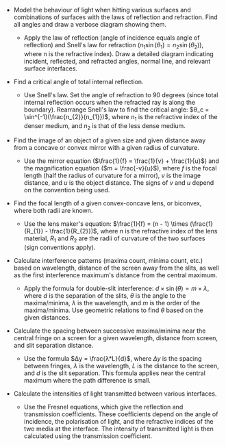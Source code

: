 - Model the behaviour of light when hitting various surfaces and combinations of surfaces with the laws of reflection and refraction. Find all angles and draw a verbose diagram showing them.
	- Apply the law of reflection (angle of incidence equals angle of reflection) and Snell's law for refraction ($n_{1}\sin(θ_{1}) = n_{2} \sin(θ_{2})$), where n is the refractive index). Draw a detailed diagram indicating incident, reflected, and refracted angles, normal line, and relevant surface interfaces.

- Find a critical angle of total internal reflection.
	- Use Snell's law. Set the angle of refraction to 90 degrees (since total internal reflection occurs when the refracted ray is along the boundary). Rearrange Snell's law to find the critical angle: $θ_c = \sin^{-1}(\frac{n_{2}}{n_{1}})$, where $n_{1}$ is the refractive index of the denser medium, and $n_{2}$ is that of the less dense medium.

- Find the image of an object of a given size and given distance away from a concave or convex mirror with a given radius of curvature.
	- Use the mirror equation ($\frac{1}{f} = \frac{1}{v} + \frac{1}{u}$) and the magnification equation ($m = \frac{-v}{u}$), where $f$ is the focal length (half the radius of curvature for a mirror), $v$ is the image distance, and $u$ is the object distance. The signs of $v$ and $u$ depend on the convention being used.

- Find the focal length of a given convex-concave lens, or biconvex, where both radii are known.
	- Use the lens maker's equation: $\frac{1}{f} = (n - 1) \times (\frac{1}{R_{1}} - \frac{1}{R_{2}})$, where $n$ is the refractive index of the lens material, $R_{1}$ and $R_{2}$ are the radii of curvature of the two surfaces (sign conventions apply).

- Calculate interference patterns (maxima count, minima count, etc.) based on wavelength, distance of the screen away from the slits, as well as the first interference maximum's distance from the central maximum.
	- Apply the formula for double-slit interference: $d\times \sin(θ) = m\times λ$, where $d$ is the separation of the slits, $θ$ is the angle to the maxima/minima, $λ$ is the wavelength, and $m$ is the order of the maxima/minima. Use geometric relations to find $θ$ based on the given distances.

- Calculate the spacing between successive maxima/minima near the central fringe on a screen for a given wavelength, distance from screen, and slit separation distance.
	- Use the formula $Δy = \frac{λ*L}{d}$, where $Δy$ is the spacing between fringes, $λ$ is the wavelength, $L$ is the distance to the screen, and $d$ is the slit separation. This formula applies near the central maximum where the path difference is small.

- Calculate the intensities of light transmitted between various interfaces.
	- Use the Fresnel equations, which give the reflection and transmission coefficients. These coefficients depend on the angle of incidence, the polarisation of light, and the refractive indices of the two media at the interface. The intensity of transmitted light is then calculated using the transmission coefficient.